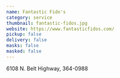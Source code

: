```yaml
---
name: Fantastic Fido's
category: service
thumbnail: fantastic-fidos.jpg
website: https://www.fantasticfidos.com/
pickup: false
delivery: false
masks: false
masked: false
---
```

6108 N. Belt Highway, 364-0988
